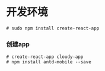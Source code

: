 # 开发环境

```
# sudo npm install create-react-app
```

### 创建app

```
# create-react-app cloudy-app
# npm install antd-mobile --save
```



